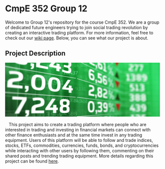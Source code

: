 # CmpE 352 Group 12

 Welcome to Group 12's repository for the course CmpE 352. We are a group of dedicated future engineers trying to join social trading revolution by creating an interactive trading platform. For more information, feel free to check out our [wiki page](https://github.com/bounswe/bounswe2019group12/wiki). Below, you can see what our project is about.

## Project Description

![](https://github.com/bounswe/bounswe2019group12/blob/master/resources/images/stock_market_image.png)

&nbsp;&nbsp; This project aims to create a trading platform where people who are interested in trading and investing in financial markets can connect with other finance enthusiasts and at the same time invest in any trading equipment. Users of this platform will be able to follow and trade indices, stocks, ETFs, commodities, currencies, funds, bonds, and cryptocurrencies while interacting with other users by following them, commenting on their shared posts and trending trading equipment. More details regarding this project can be found [here](https://github.com/bounswe/bounswe2019group12/blob/master/resources/CMPE352_Spring20182019_TradersPlatform.pdf).


